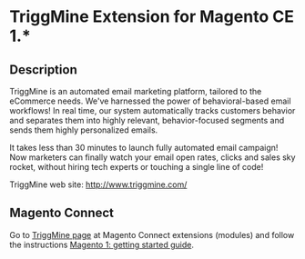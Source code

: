 # TriggMine Extension for Magento CE 1.*
## Description
TriggMine is an automated email marketing platform, tailored to the eCommerce needs. We've harnessed the power of behavioral-based email workflows! In real time, our system automatically tracks customers behavior and separates them into highly relevant, behavior-focused segments and sends them highly personalized emails.

It takes less than 30 minutes to launch fully automated email campaign! Now marketers can finally watch your email open rates, clicks and sales sky rocket, without hiring tech experts or touching a single line of code!

TriggMine web site: http://www.triggmine.com/

## Magento Connect
Go to [TriggMine page](https://www.magentocommerce.com/magento-connect/triggmine-triggered-messaging-for-e-commerce.html) at Magento Connect extensions (modules) and follow the instructions [Magento 1: getting started guide](https://triggmine.freshdesk.com/solution/folders/22000038240).
